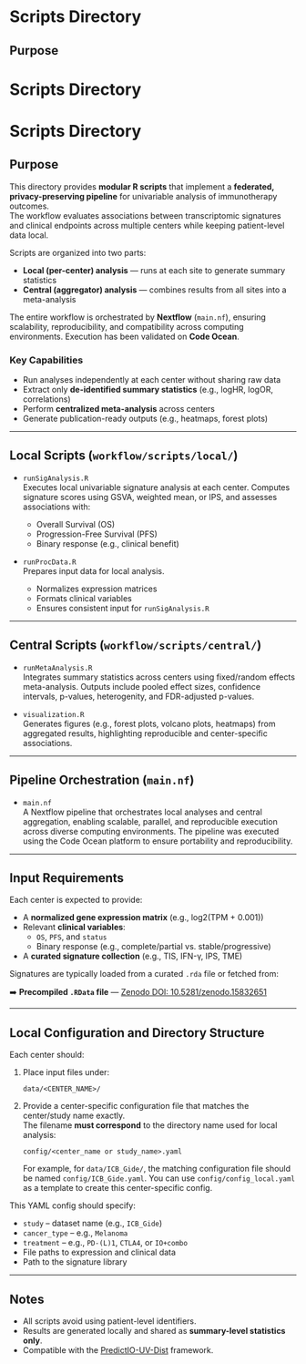 # Scripts Directory

## Purpose

# Scripts Directory

# Scripts Directory

## Purpose

This directory provides **modular R scripts** that implement a **federated, privacy-preserving pipeline** for univariable analysis of immunotherapy outcomes.  
The workflow evaluates associations between transcriptomic signatures and clinical endpoints across multiple centers while keeping patient-level data local.

Scripts are organized into two parts:
- **Local (per-center) analysis** — runs at each site to generate summary statistics
- **Central (aggregator) analysis** — combines results from all sites into a meta-analysis

The entire workflow is orchestrated by **Nextflow** (`main.nf`), ensuring scalability, reproducibility, and compatibility across computing environments. Execution has been validated on **Code Ocean**.

### Key Capabilities
- Run analyses independently at each center without sharing raw data
- Extract only **de-identified summary statistics** (e.g., logHR, logOR, correlations)
- Perform **centralized meta-analysis** across centers
- Generate publication-ready outputs (e.g., heatmaps, forest plots)

---

## Local Scripts (`workflow/scripts/local/`)

- `runSigAnalysis.R`  
  Executes local univariable signature analysis at each center. Computes signature scores using GSVA, weighted mean, or IPS, and assesses associations with:
  - Overall Survival (OS)
  - Progression-Free Survival (PFS)
  - Binary response (e.g., clinical benefit)

- `runProcData.R`  
  Prepares input data for local analysis.  
  - Normalizes expression matrices  
  - Formats clinical variables  
  - Ensures consistent input for `runSigAnalysis.R`

---

## Central Scripts (`workflow/scripts/central/`)

- `runMetaAnalysis.R`  
  Integrates summary statistics across centers using fixed/random effects meta-analysis. Outputs include pooled effect sizes, confidence intervals, p-values, heterogenity, and FDR-adjusted p-values.

- `visualization.R`  
  Generates figures (e.g., forest plots, volcano plots, heatmaps) from aggregated results, highlighting reproducible and center-specific associations.

---

## Pipeline Orchestration (`main.nf`)

- `main.nf`  
  A Nextflow pipeline that orchestrates local analyses and central aggregation, enabling scalable, parallel, and reproducible execution across diverse computing environments. The pipeline was executed using the Code Ocean platform to ensure portability and reproducibility. 

---

## Input Requirements

Each center is expected to provide:

- A **normalized gene expression matrix** (e.g., log2(TPM + 0.001))
- Relevant **clinical variables**:
  - `OS`, `PFS`, and `status`
  - Binary response (e.g., complete/partial vs. stable/progressive)
- A **curated signature collection** (e.g., TIS, IFN-γ, IPS, TME)

Signatures are typically loaded from a curated `.rda` file or fetched from:

➡️ **Precompiled `.RData` file** — [Zenodo DOI: 10.5281/zenodo.15832651](https://zenodo.org/records/15832652)

---

## Local Configuration and Directory Structure

Each center should:

1. Place input files under:  
   ```
   data/<CENTER_NAME>/
   ```

2. Provide a center-specific configuration file that matches the center/study name exactly.  
   The filename **must correspond** to the directory name used for local analysis:
   ```
   config/<center_name or study_name>.yaml
   ```

   For example, for `data/ICB_Gide/`, the matching configuration file should be named `config/ICB_Gide.yaml`. You can use `config/config_local.yaml` as a template to create this center-specific config.

This YAML config should specify:

- `study` – dataset name (e.g., `ICB_Gide`)
- `cancer_type` – e.g., `Melanoma`
- `treatment` – e.g., `PD-(L)1`, `CTLA4`, or `IO+combo`
- File paths to expression and clinical data
- Path to the signature library

---

## Notes

- All scripts avoid using patient-level identifiers.
- Results are generated locally and shared as **summary-level statistics only**.
- Compatible with the [PredictIO-UV-Dist](https://github.com/bhklab/PredictIO-UV-Dist) framework.
